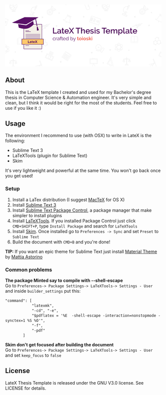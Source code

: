 ![LaTeX Thesis Template by toioski](docs/banner.jpg)

## About
This is the LaTeX template I created and used for my Bachelor's degree thesis in Computer Science & Automation engineer. It's very simple and clean, but I think it would be right for the most of the students. Feel free to use if you like it :)

## Usage
The environment I recommend to use (with OSX) to write in LateX is the following:

* Sublime Text 3 
* LaTeXTools (plugin for Sublime Text)
* Skim

It's very lightweight and powerful at the same time. You won't go back once you get used!

### Setup
1. Install a LaTex distribution (I suggest [MacTeX](http://tug.org/mactex/) for OS X)
2. Install [Sublime Text 3](https://www.sublimetext.com/)
3. Install [Sublime Text Package Control](http://wbond.net/sublime_packages/package_control), a package manager that make simpler to install plugins
4. Install [LaTeXTools](https://github.com/SublimeText/LaTeXTools). If you installed Package Control just click `CMD+SHIFT+P`, type `Install Package` and search for `LaTeXTools`
5. Install [Skim](http://skim-app.sourceforge.net/). Once installed go to `Preferences -> Sync` and set `Preset` to `Sublime Text` 
6. Build the document with `CMD+B` and you're done!

**TIP:** If you want an epic theme for Sublime Text just install [Material Theme](http://equinusocio.github.io/material-theme/) by [Mattia Astorino](https://github.com/equinusocio)

### Common problems

**The package Minted say to compile with --shell-escape** <br>
Go to `Preferences-> Package Settings-> LaTeXTools-> Settings - User` and inside `builder_settings` put this:

```
"command": [
            "latexmk",
            "-cd", "-e",
            "$pdflatex = '%E  -shell-escape -interaction=nonstopmode -synctex=1 %S %O'",
            "-f",
            "-pdf"
      	]
```      	

**Skim don't get focused after building the document** <br>
Go to `Preferences-> Package Settings-> LaTeXTools-> Settings - User` and set `keep_focus` to `false`


## License
LateX Thesis Template is released under the GNU V3.0 license. See LICENSE for details.
